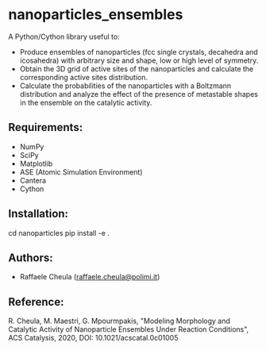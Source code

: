 # nanoparticles_ensembles

A Python/Cython library useful to:
* Produce ensembles of nanoparticles (fcc single crystals, decahedra and icosahedra) with arbitrary size and shape, low or high level of symmetry.
* Obtain the 3D grid of active sites of the nanoparticles and calculate the corresponding active sites distribution.
* Calculate the probabilities of the nanoparticles with a Boltzmann distribution and analyze the effect of the presence of metastable shapes in the ensemble on the catalytic activity.

## **Requirements:**
* NumPy
* SciPy
* Matplotlib
* ASE (Atomic Simulation Environment)
* Cantera
* Cython

## **Installation:**
cd nanoparticles
pip install -e .

## Authors:
* Raffaele Cheula (raffaele.cheula@polimi.it)

## Reference:
R. Cheula, M. Maestri, G. Mpourmpakis, "Modeling Morphology and Catalytic Activity of Nanoparticle Ensembles Under Reaction Conditions", ACS Catalysis, 2020, DOI: 10.1021/acscatal.0c01005
